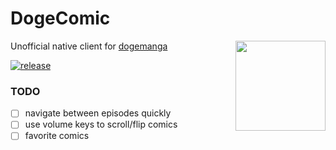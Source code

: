 # DogeComic

<img src="https://dogemanga.com/logo-144x144.png" width="144" height="144" align="right" />

Unofficial native client for [dogemanga](https://dogemanga.com/)

[![release](https://github.com/renzholy/DogeComic/actions/workflows/release.yml/badge.svg)](https://github.com/renzholy/DogeComic/actions/workflows/release.yml)

### TODO

- [ ] navigate between episodes quickly
- [ ] use volume keys to scroll/flip comics
- [ ] favorite comics
